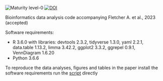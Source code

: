 ![Maturity level-0](https://img.shields.io/badge/Maturity%20Level-ML--0-red)
[![DOI](https://zenodo.org/badge/675434986.svg)](https://zenodo.org/badge/latestdoi/675434986)

Bioinformatics data analysis code accompanying Fletcher A. et al., 2023 (accepted)

Software requirements:
- R 3.6.0 with libraries: devtools 2.3.2, tidyverse 1.3.0, yaml 2.2.1, data.table 1.13.2, limma 3.42.2, ggplot2 3.3.2, ggrepel 0.9.1, VennDiagram 1.6.20
- Python 3.6.6

To reproduce the data analyses, figures and tables in the paper install the software requirements run the [script](code_0.1.0.md) directly
